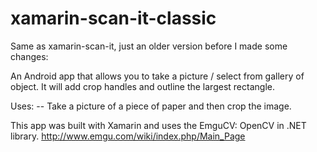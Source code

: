 # xamarin-scan-it-classic

Same as xamarin-scan-it, just an older version before I made some changes:

An Android app that allows you to take a picture / select from gallery of object. It will add crop handles and outline the largest rectangle.

Uses: -- Take a picture of a piece of paper and then crop the image.

This app was built with Xamarin and uses the EmguCV: OpenCV in .NET library. http://www.emgu.com/wiki/index.php/Main_Page
